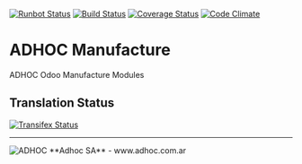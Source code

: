 [![Runbot Status](http://runbot.adhoc.com.ar/runbot/badge/flat/34/12.0.svg)](http://runbot.adhoc.com.ar/runbot/repo/github-com-ingadhoc-manufacture-34)
[![Build Status](https://travis-ci.org/ingadhoc/manufacture.svg?branch=12.0)](https://travis-ci.org/ingadhoc/manufacture)
[![Coverage Status](https://coveralls.io/repos/ingadhoc/manufacture/badge.png?branch=12.0)](https://coveralls.io/r/ingadhoc/manufacture?branch=12.0)
[![Code Climate](https://codeclimate.com/github/ingadhoc/manufacture/badges/gpa.svg)](https://codeclimate.com/github/ingadhoc/manufacture)

# ADHOC Manufacture

ADHOC Odoo Manufacture Modules

[//]: # (addons)
[//]: # (end addons)

Translation Status
------------------
[![Transifex Status](https://www.transifex.com/projects/p/ingadhoc-manufacture-12-0/chart/image_png)](https://www.transifex.com/projects/p/ingadhoc-manufacture-12-0)

----

<img alt="ADHOC" src="http://fotos.subefotos.com/83fed853c1e15a8023b86b2b22d6145bo.png" />
**Adhoc SA** - www.adhoc.com.ar
